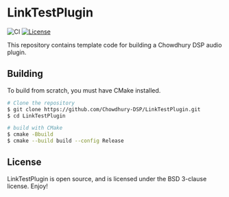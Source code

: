 # LinkTestPlugin

![CI](https://github.com/Chowdhury-DSP/LinkTestPlugin/workflows/CI/badge.svg)
[![License](https://img.shields.io/badge/License-BSD-blue.svg)](https://opensource.org/licenses/BSD-3-Clause)

This repository contains template code for building a Chowdhury DSP
audio plugin.

## Building

To build from scratch, you must have CMake installed.

```bash
# Clone the repository
$ git clone https://github.com/Chowdhury-DSP/LinkTestPlugin.git
$ cd LinkTestPlugin

# build with CMake
$ cmake -Bbuild
$ cmake --build build --config Release
```

## License

LinkTestPlugin is open source, and is licensed under the BSD 3-clause license.
Enjoy!

